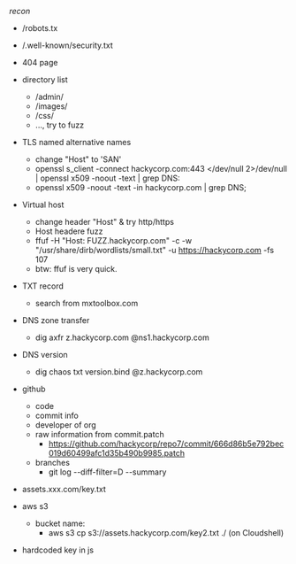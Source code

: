 *recon*

* /robots.tx

* /.well-known/security.txt

* 404 page

* directory list
  * /admin/
  * /images/
  * /css/
  * ..., try to fuzz

* TLS named alternative names
  * change "Host" to  'SAN'
  * openssl s_client -connect hackycorp.com:443 </dev/null 2>/dev/null | openssl x509 -noout -text | grep DNS:
  * openssl x509 -noout -text -in hackycorp.com | grep DNS;

* Virtual host
  * change header "Host" & try http/https
  * Host headere fuzz
  * ffuf -H "Host: FUZZ.hackycorp.com"  -c -w "/usr/share/dirb/wordlists/small.txt" -u https://hackycorp.com -fs 107
  * btw: ffuf is very quick.

* TXT record
  * search from mxtoolbox.com

* DNS zone transfer 
  * dig axfr z.hackycorp.com @ns1.hackycorp.com

* DNS version 
  * dig chaos txt version.bind @z.hackycorp.com

* github  
  * code 
  * commit info
  * developer of org 
  * raw information from commit.patch
    * https://github.com/hackycorp/repo7/commit/666d86b5e792bec019d60499afc1d35b490b9985.patch
  * branches
    * git log --diff-filter=D --summary

* assets.xxx.com/key.txt

* aws s3 
    * bucket name:
      * aws s3 cp s3://assets.hackycorp.com/key2.txt ./  (on Cloudshell)

* hardcoded key in js

